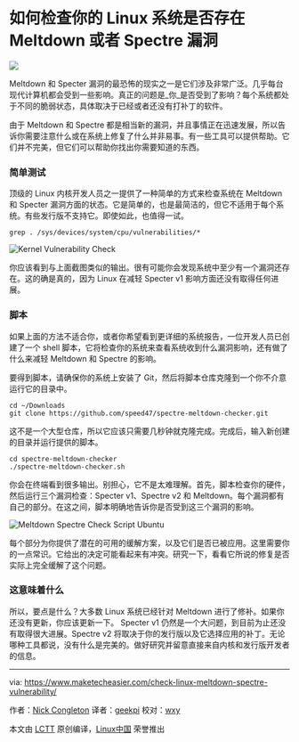 如何检查你的 Linux 系统是否存在 Meltdown 或者 Spectre 漏洞
======

![](https://www.maketecheasier.com/assets/uploads/2018/01/lmc-feat.jpg)

Meltdown 和 Specter 漏洞的最恐怖的现实之一是它们涉及非常广泛。几乎每台现代计算机都会受到一些影响。真正的问题是_你_是否受到了影响？每个系统都处于不同的脆弱状态，具体取决于已经或者还没有打补丁的软件。

由于 Meltdown 和 Spectre 都是相当新的漏洞，并且事情正在迅速发展，所以告诉你需要注意什么或在系统上修复了什么并非易事。有一些工具可以提供帮助。它们并不完美，但它们可以帮助你找出你需要知道的东西。

### 简单测试

顶级的 Linux 内核开发人员之一提供了一种简单的方式来检查系统在 Meltdown 和 Specter 漏洞方面的状态。它是简单的，也是最简洁的，但它不适用于每个系统。有些发行版不支持它。即使如此，也值得一试。

```
grep . /sys/devices/system/cpu/vulnerabilities/*
```

![Kernel Vulnerability Check][1]

你应该看到与上面截图类似的输出。很有可能你会发现系统中至少有一个漏洞还存在。这的确是真的，因为 Linux 在减轻 Specter v1 影响方面还没有取得任何进展。

### 脚本

如果上面的方法不适合你，或者你希望看到更详细的系统报告，一位开发人员已创建了一个 shell 脚本，它将检查你的系统来查看系统收到什么漏洞影响，还有做了什么来减轻 Meltdown 和 Spectre 的影响。

要得到脚本，请确保你的系统上安装了 Git，然后将脚本仓库克隆到一个你不介意运行它的目录中。

```
cd ~/Downloads
git clone https://github.com/speed47/spectre-meltdown-checker.git
```

这不是一个大型仓库，所以它应该只需要几秒钟就克隆完成。完成后，输入新创建的目录并运行提供的脚本。

```
cd spectre-meltdown-checker
./spectre-meltdown-checker.sh
```

你会在终端看到很多输出。别担心，它不是太难理解。首先，脚本检查你的硬件，然后运行三个漏洞检查：Specter v1、Spectre v2 和 Meltdown。每个漏洞都有自己的部分。在这之间，脚本明确地告诉你是否受到这三个漏洞的影响。

![Meltdown Spectre Check Script Ubuntu][2]

每个部分为你提供了潜在的可用的缓解方案，以及它们是否已被应用。这里需要你的一点常识。它给出的决定可能看起来有冲突。研究一下，看看它所说的修复是否实际上完全缓解了这个问题。

### 这意味着什么

所以，要点是什么？大多数  Linux 系统已经针对 Meltdown 进行了修补。如果你还没有更新，你应该更新一下。 Specter v1 仍然是一个大问题，到目前为止还没有取得很大进展。Spectre v2 将取决于你的发行版以及它选择应用的补丁。无论哪种工具都说，没有什么是完美的。做好研究并留意直接来自内核和发行版开发者的信息。

--------------------------------------------------------------------------------

via: https://www.maketecheasier.com/check-linux-meltdown-spectre-vulnerability/

作者：[Nick Congleton][a]
译者：[geekpi](https://github.com/geekpi)
校对：[wxy](https://github.com/wxy)

本文由 [LCTT](https://github.com/LCTT/TranslateProject) 原创编译，[Linux中国](https://linux.cn/) 荣誉推出

[a]:https://www.maketecheasier.com/author/nickcongleton/
[1]:https://www.maketecheasier.com/assets/uploads/2018/01/lmc-kernel-check.jpg (Kernel Vulnerability Check)
[2]:https://www.maketecheasier.com/assets/uploads/2018/01/lmc-script.jpg (Meltdown Spectre Check Script Ubuntu)
